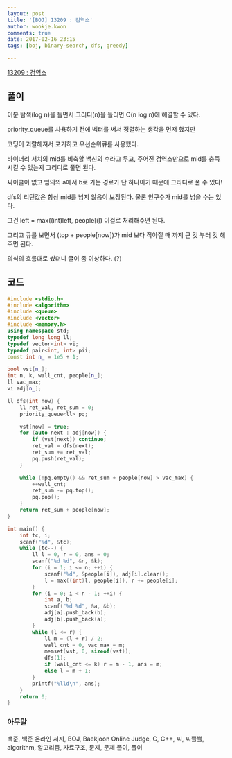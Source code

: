 ```yaml
---
layout: post
title: '[BOJ] 13209 : 검역소'
author: wookje.kwon
comments: true
date: 2017-02-16 23:15
tags: [boj, binary-search, dfs, greedy]

---
```


[13209 : 검역소](https://www.acmicpc.net/problem/13209)

## 풀이

이분 탐색(log n)을 돌면서 그리디(n)을 돌리면 O(n log n)에 해결할 수 있다.

priority_queue를 사용하기 전에 벡터를 써서 정렬하는 생각을 먼저 했지만  

코딩이 괴랄해져서 포기하고 우선순위큐를 사용했다.  

바이너리 서치의 mid를 비축할 백신의 수라고 두고, 주어진 검역소만으로 mid를 충족시킬 수 있는지 그리디로 풀면 된다.  

싸이클이 없고 임의의 a에서 b로 가는 경로가 단 하나이기 때문에 그리디로 풀 수 있다!  

dfs의 리턴값은 항상 mid를 넘지 않음이 보장된다. 물론 인구수가 mid를 넘을 수는 있다.  

그건 left = max((int)left, people[i]) 이걸로 처리해주면 된다.  

그리고 큐를 보면서 (top + people[now])가 mid 보다 작아질 때 까지 큰 것 부터 컷 해주면 된다.  

의식의 흐름대로 썼더니 글이 좀 이상하다. (?)

## 코드

```cpp
#include <stdio.h>
#include <algorithm>
#include <queue>
#include <vector>
#include <memory.h>
using namespace std;
typedef long long ll;
typedef vector<int> vi;
typedef pair<int, int> pii;
const int n_ = 1e5 + 1;

bool vst[n_];
int n, k, wall_cnt, people[n_];
ll vac_max;
vi adj[n_];

ll dfs(int now) {
	ll ret_val, ret_sum = 0;
	priority_queue<ll> pq;

	vst[now] = true;
	for (auto next : adj[now]) {
		if (vst[next]) continue;
		ret_val = dfs(next);
		ret_sum += ret_val;
		pq.push(ret_val);
	}

	while (!pq.empty() && ret_sum + people[now] > vac_max) {
		++wall_cnt;
		ret_sum -= pq.top();
		pq.pop();
	}
	return ret_sum + people[now];
}

int main() {
	int tc, i;
	scanf("%d", &tc);
	while (tc--) {
		ll l = 0, r = 0, ans = 0;
		scanf("%d %d", &n, &k);
		for (i = 1; i <= n; ++i) {
			scanf("%d", &people[i]), adj[i].clear();
			l = max((int)l, people[i]), r += people[i];
		}
		for (i = 0; i < n - 1; ++i) {
			int a, b;
			scanf("%d %d", &a, &b);
			adj[a].push_back(b);
			adj[b].push_back(a);
		}
		while (l <= r) {
			ll m = (l + r) / 2;
			wall_cnt = 0, vac_max = m;
			memset(vst, 0, sizeof(vst));
			dfs(1);
			if (wall_cnt <= k) r = m - 1, ans = m;
			else l = m + 1;
		}
		printf("%lld\n", ans);
	}
	return 0;
}
```

### 아무말  
백준, 백준 온라인 저지, BOJ, Baekjoon Online Judge, C, C++, 씨, 씨쁠쁠, algorithm, 알고리즘, 자료구조, 문제, 문제 풀이, 풀이